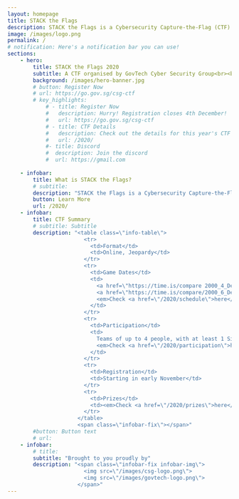 ```yaml
---
layout: homepage
title: STACK the Flags
description: STACK the Flags is a Cybersecurity Capture-the-Flag (CTF) competition organised by GovTech Cyber Security Group (CSG).
image: /images/logo.png
permalink: /
# notification: Here's a notification bar you can use!
sections:
    - hero:
        title: STACK the Flags 2020
        subtitle: A CTF organised by GovTech Cyber Security Group<br><br>Registrations opening in early November!
        background: /images/hero-banner.jpg
        # button: Register Now
        # url: https://go.gov.sg/csg-ctf 
        # key_highlights:
            # - title: Register Now
            #   description: Hurry! Registration closes 4th December!
            #   url: https://go.gov.sg/csg-ctf 
            # - title: CTF Details
            #   description: Check out the details for this year's CTF here
            #   url: /2020/
            #- title: Discord
            #  description: Join the discord 
            #  url: https://gmail.com
    
    - infobar:
        title: What is STACK the Flags?
        # subtitle: 
        description: "STACK the Flags is a Cybersecurity Capture-the-Flag (CTF) competition organised by GovTech Cyber Security Group. "
        button: Learn More
        url: /2020/
    - infobar:
        title: CTF Summary
        # subtitle: Subtitle
        description: "<table class=\"info-table\">
                        <tr>
                          <td>Format</td>
                          <td>Online, Jeopardy</td>
                        </tr>
                        <tr>
                          <td>Game Dates</td>
                          <td>
                            <a href=\"https://time.is/compare 2000_4_Dec_2020_in_SGT\">4th December 2020 9pm UTC+08</a> <em>to</em><br>
                            <a href=\"https://time.is/compare/2000_6_Dec_2020_in_SGT\">6th December 2020 9pm UTC+08</a><br>
                            <em>Check <a href=\"/2020/schedule\">here</a> for more information</em>
                          </td>
                        </tr>
                        <tr>
                          <td>Participation</td>
                          <td>
                            Teams of up to 4 people, with at least 1 Singaporean Citizen or Singapore Permanent Resident. 3 categories to participate in.<br>
                            <em>Check <a href=\"/2020/participation\">here</a> for more information</em>
                          </td>
                        </tr>
                        <tr>
                          <td>Registration</td>
                          <td>Starting in early November</td>
                        </tr>
                        <tr>
                          <td>Prizes</td>
                          <td><em>Check <a href=\"/2020/prizes\">here</a> for more information</em></td>
                        </tr>
                      </table>
                      <span class=\"infobar-fix\"></span>"
        #button: Button text
        # url:
    - infobar:
        # title:
        subtitle: "Brought to you proudly by"
        description: "<span class=\"infobar-fix infobar-img\">
                        <img src=\"/images/csg-logo.png\">
                        <img src=\"/images/govtech-logo.png\">
                      </span>"
---
```

